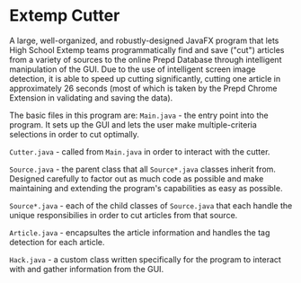 # Extemp Cutter
A large, well-organized, and robustly-designed JavaFX program that lets High School Extemp teams programmatically find and save ("cut") articles from a variety of sources to the online Prepd Database through intelligent manipulation of the GUI. Due to the use of intelligent screen image detection, it is able to speed up cutting significantly, cutting one article in approximately 26 seconds (most of which is taken by the Prepd Chrome Extension in validating and saving the data).

The basic files in this program are:
`Main.java` - the entry point into the program. It sets up the GUI and lets the user make multiple-criteria selections in order to cut optimally.

`Cutter.java` - called from `Main.java` in order to interact with the cutter.

`Source.java` - the parent class that all `Source*.java` classes inherit from. Designed carefully to factor out as much code as possible and make maintaining and extending the program's capabilities as easy as possible.

`Source*.java` - each of the child classes of `Source.java` that each handle the unique responsibilies in order to cut articles from that source.

`Article.java` - encapsultes the article information and handles the tag detection for each article.

`Hack.java` - a custom class written specifically for the program to interact with and gather information from the GUI.
